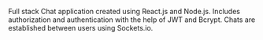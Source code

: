 Full stack Chat application created using React.js and Node.js.
Includes authorization and authentication with the help of JWT and Bcrypt.
Chats are established between users using Sockets.io.

